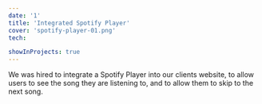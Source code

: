 ```yaml
---
date: '1'
title: 'Integrated Spotify Player'
cover: 'spotify-player-01.png'
tech:

showInProjects: true
---
```


We was hired to integrate a Spotify Player into our clients website, to allow users to see the song they are listening to, and to allow them to skip to the next song.
